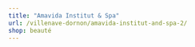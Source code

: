 ```yaml
---
title: "Amavida Institut & Spa"
url: /villenave-dornon/amavida-institut-and-spa-2/
shop: beauté
---
```

